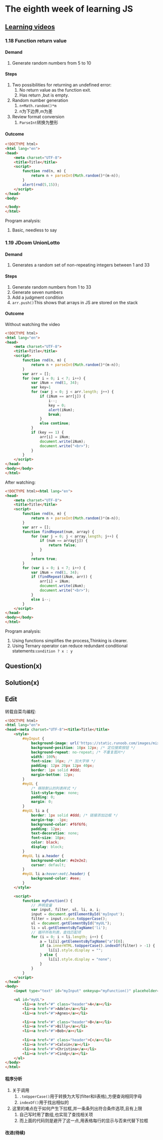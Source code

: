 # The eighth week of learning JS

## [Learning videos](https://www.bilibili.com/video/BV1J4411Q7Fx?p=1)

### 1.18 Function return value

#### Demand

1. Generate random numbers from 5 to 10

#### Steps

1. Two possibilities for returning an undefined error:
   1. No return value as the function exit.
   2. Has return ,but is empty.
2. Random number generation
   1. `n+Math.random()*m`
   2. n为下边界,m为差
3. Review format conversion
   1. `ParseInt`转换为整形

#### Outcome

```html
<!DOCTYPE html>
<html lang="en">
<head>
    <meta charset="UTF-8">
    <title>Title</title>
    <script>
        function rnd(n, m) {
            return n + parseInt(Math.random()*(m-n));
        }
        alert(rnd(5,15));
    </script>
</head>
<body>

</body>
</html>
```

Program analysis:

1. Basic, needless to say

### 1.19 JDcom  UnionLotto

#### Demand

1. Generates a random set of non-repeating integers between 1 and 33

#### Steps

1. Generate random numbers from 1 to 33
2. Generate seven numbers 
3. Add a judgment condition
4. `arr.push()`This shows that arrays in JS are stored on the stack

#### Outcome

Without watching the video

```html
<!DOCTYPE html>
<html lang="en">
<head>
    <meta charset="UTF-8">
    <title>Title</title>
    <script>
        function rnd(n, m) {
            return n + parseInt(Math.random()*(m-n));
        }
        var arr = [];
        for (var i = 0; i < 7; i++) {
            var iNum = rnd(1, 34);
            var key=1
            for (var j = 0; j < arr.length; j++) {
                if (iNum == arr[j]) {
                    i--;
                    key = 0;
                    alert(iNum);
                    break;
                }
                else continue;
            }
            if (key == 1) {
                arr[i] = iNum;
                document.write(iNum);
                document.write("<br>");
            }
        }
    </script>
</head>
<body></body>
</html>
```

After watching:

```html
<!DOCTYPE html><html lang="en">
<head>
    <meta charset="UTF-8">
    <title>Title</title>
    <script>
        function rnd(n, m) {
            return n + parseInt(Math.random()*(m-n));
        }
        var arr = [];
        function findRepeat(num, array) {
            for (var j = 0; j < array.length; j++) {
                if (num == array[j]) {
                    return false;
                }
            }
            return true;
        }
        for (var i = 0; i < 7; i++) {
            var iNum = rnd(1, 34);
            if (findRepeat(iNum, arr)) {
                arr[i] = iNum;
                document.write(iNum);
                document.write("<br>");
            }
            else i--;
        }
    </script>
</head>
<body></body>
</html>
```

Program analysis:

1. Using functions simplifies the process,Thinking is clearer.
2. Using Ternary operator can reduce redundant conditional statements:`condition ? x : y`

## Question(x)

## Solution(x)

## Edit

转载自菜鸟编程:

```html
<!DOCTYPE html>
<html lang="en">
<head><meta charset="UTF-8"><title>Title</title>
    <style>
        #myInput {
            background-image: url('https://static.runoob.com/images/mix/searchicon.png'); /* 搜索按钮 */
            background-position: 10px 12px; /* 定位搜索按钮 */
            background-repeat: no-repeat; /* 不重复图片*/
            width: 100%;
            font-size: 16px; /* 加大字体 */
            padding: 12px 20px 12px 40px;
            border: 1px solid #ddd;
            margin-bottom: 12px;
        }
        #myUL {
            /* 移除默认的列表样式 */
            list-style-type: none;
            padding: 0;
            margin: 0;
        }
        #myUL li a {
            border: 1px solid #ddd; /* 链接添加边框 */
            margin-top: -1px;
            background-color: #f6f6f6;
            padding: 12px;
            text-decoration: none;
            font-size: 18px;
            color: black;
            display: block;
        }
        #myUL li a.header {
            background-color: #e2e2e2;
            cursor: default;
        }
        #myUL li a:hover:not(.header) {
            background-color: #eee;
        }
    </style>

    <script>
        function myFunction() {
            // 声明变量
            var input, filter, ul, li, a, i;
            input = document.getElementById('myInput');
            filter = input.value.toUpperCase();
            ul = document.getElementById("myUL");
            li = ul.getElementsByTagName('li');
            // 循环所有列表，查找匹配项
            for (i = 0; i < li.length; i++) {
                a = li[i].getElementsByTagName("a")[0];
                if (a.innerHTML.toUpperCase().indexOf(filter) > -1) {
                    li[i].style.display = "";
                } else {
                    li[i].style.display = "none";
                }
            }
        }
    </script>
</head>
<body>
    <input type="text" id="myInput" onkeyup="myFunction()" placeholder="搜索...">

    <ul id="myUL">
        <li><a href="#" class="header">A</a></li>
        <li><a href="#">Adele</a></li>
        <li><a href="#">Agnes</a></li>

        <li><a href="#" class="header">B</a></li>
        <li><a href="#">Billy</a></li>
        <li><a href="#">Bob</a></li>
        
        <li><a href="#" class="header">C</a></li>
        <li><a href="#">Calvin</a></li>
        <li><a href="#">Christina</a></li>
        <li><a href="#">Cindy</a></li>
    </ul>
</body>
</html>
```

#### 程序分析

1. 关于调用
   1. `.toUpperCase()`用于转换为大写(filter和li表格),方便查询相同字母
   2. `indexOf()`用于找出相似的
2. 这里的难点在于如何产生下拉框,并一条条列出符合条件选项,且有上限
   1. 自己写时用了数组,也实现了查找相关项
   2. 而上面的代码则是避开了这一点,用表格每行的显示与否来代替下拉框

#### 改进(待续)

